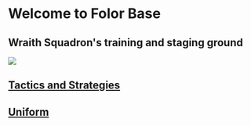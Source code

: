 # Welcome to Folor Base
## Wraith Squadron's training and staging ground
![](https://static.wikia.nocookie.net/starwars/images/3/38/Wraith_Squadron.jpg)

## [Tactics and Strategies](/Strategies/README.md)

## [Uniform](/Uniform/Guidelines.md)
